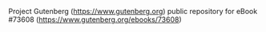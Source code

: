 Project Gutenberg (https://www.gutenberg.org) public repository for
eBook #73608 (https://www.gutenberg.org/ebooks/73608)
